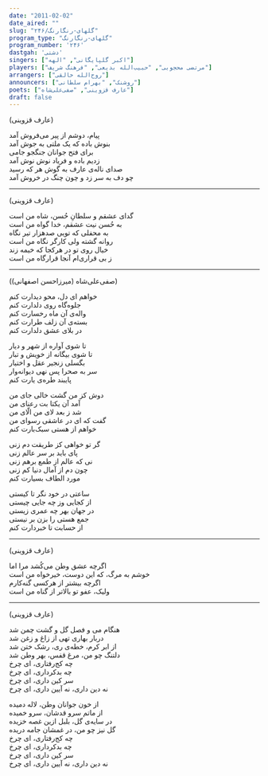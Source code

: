 ```yaml
---
date: "2011-02-02"
date_aired: ""
slug: "گلهای-رنگارنگ/۲۴۶"
program_type: "گلهای-رنگارنگ"
program_number: '۲۴۶'
dastgah: 'دشتی'
singers: ["اکبر گلپایگانی", "الهه"]
players: ["مرتضی محجوبی", "حبیب‌الله بدیعی", "فرهنگ شریف"]
arrangers: ["روح‌الله خالقی"]
announcers: ["روشنک", "بهرام سلطانی"]
poets: ["عارف قزوینی", "صفی‌علی‌شاه"]
draft: false
---
```


(عارف قزوینی)  

پیام، دوشم از پیر می‌فروش آمد  
بنوش باده که یک ملتی به جوش آمد  
برای فتح جوانان جنگجو جامی  
زدیم باده و فریاد نوش نوش آمد  
صدای ناله‌ی عارف به گوش هر که رسید  
چو دف به سر زد و چون چنگ در خروش آمد  

---  

(عارف قزوینی)  

گدای عشقم و سلطانِ حُسن، شاه من است  
به حُسن نیت عشقم، خدا گواه من است  
به محفلی که تویی صدهزار تیر نگاه  
روانه گشته ولی کارگر نگاه من است  
خیال روی تو در هرکجا که خیمه زند  
ز بی قراری‌ام آنجا قرارگاه من است  

---  

(صفی‌علی‌شاه (میرزاحسن اصفهانی))

خواهم ای دل، محو دیدارت کنم  
جلوه‌گاه روی دلدارت کنم  
واله‌ی آن ماه رخسارت کنم  
بسته‌ی آن زلف طرارت کنم  
در بلای عشق دلدارت کنم  

تا شوی آواره از شهر و دیار  
تا شوی بیگانه از خویش و تبار  
بگسلی زنجیر عقل و اختیار  
سر به صحرا پس نهی دیوانه‌وار  
پایبند طره‌ی یارت کنم  

دوش کز من گشت خالی جای من  
آمد آن یکتا بت رعنای من  
شد ز بعد لای من الّای من  
گفت که ای در عاشقی رسوای من  
خواهم از هستی سبک‌بارت کنم  

گر تو خواهی کز طریقت دم زنی  
پای باید بر سر عالم زنی  
نی که عالم از طمع برهم زنی  
چون دم از آمال دنیا کم زنی  
مورد الطاف بسیارت کنم  

ساعتی در خود نگر تا کیستی  
از کجایی وز چه جایی چیستی  
در جهان بهر چه عمری زیستی  
جمع هستی را بزن بر نیستی  
از حسابت تا خبردارت کنم  

---  

(عارف قزوینی)  

اگرچه عشق وطن می‌کُشد مرا اما  
خوشم به مرگ، که این دوست، خیرخواه من است  
اگرچه بیشتر از هرکسی گنه‌کارم  
ولیک، عفو تو بالاتر از گناه من است  

---  

(عارف قزوینی)  

هنگام می و فصل گل و گشت چمن شد  
دربار بهاری تهی از زاغ و زغن شد  
از ابر کرم، خطه‌ی ری، رشک ختن شد  
دلتنگ چو من، مرغ قفس، بهر وطن شد  
چه کج‌رفتاری، ای چرخ  
چه بدکرداری، ای چرخ  
سر کین داری، ای چرخ  
نه دین داری، نه آیین داری، ای چرخ  

از خون جوانان وطن، لاله دمیده  
از ماتم سرو قدشان، سرو خمیده  
در سایه‌ی گل، بلبل ازین غصه خزیده  
گل نیز چو من، در غمشان جامه دریده  
چه کج‌رفتاری، ای چرخ  
چه بدکرداری، ای چرخ  
سر کین داری، ای چرخ  
نه دین داری، نه آیین داری، ای چرخ  
